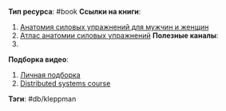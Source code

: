 **Тип ресурса**: #book 
**Ссылки на книги**: 
1. [Анатомия силовых упражнений для мужчин и женщин](https://disk.yandex.ru/i/wF3wEQv24T-3Vw)
2. [Атлас анатомии силовых упражнений](https://disk.yandex.ru/i/XPhZS-GZMdsjpw)
**Полезные каналы**: 
1. 
**Подборка видео**: 
1. [Личная подборка](https://www.youtube.com/playlist?list=PLSoGrPNV19UJ-73LSASm4B07dZ9ySahwM)
2. [Distributed systems course](https://www.youtube.com/watch?v=UEAMfLPZZhE&list=PLeKd45zvjcDFUEv_ohr_HdUFe97RItdiB)

**Тэги**: #db/kleppman